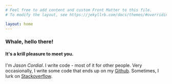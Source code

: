 ```yaml
---
# Feel free to add content and custom Front Matter to this file.
# To modify the layout, see https://jekyllrb.com/docs/themes/#overriding-theme-defaults

layout: home
---
```

### Whale, hello there!

#### It's a krill pleasure to meet you.

I'm *Jason Cordial*. I write code - most of it for other people. Very occasionally, I write some code that ends up on my
[Github](https://github.com/jcordial). Sometimes, I lurk on 
[Stackoverflow](https://stackoverflow.com/users/1337057/btomw).
